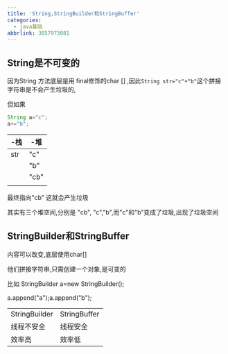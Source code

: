 ```yaml
---
title: 'String,StringBuilder和StringBuffer'
categories:
  - java基础
abbrlink: 3857973081
---
```


## String是不可变的

因为String 方法底层是用 final修饰的char [] ,因此```String str="c"+"b"```这个拼接字符串是不会产生垃圾的,

<!--more-->

但如果

```java
String a="c";
a+="b";
```

| -栈  | -堆  |
| ---- | ---- |
| str  | "c"  |
|      | "b"  |
|      | "cb" |
|      |      |

最终指向"cb" 这就会产生垃圾

其实有三个堆空间,分别是 "cb", "c","b",而"c"和"b"变成了垃圾,出现了垃圾空间

## StringBuilder和StringBuffer

内容可以改变,底层使用char[]

他们拼接字符串,只需创建一个对象,是可变的

比如 StringBuilder a=new StringBuilder();

a.append("a");a.append("b");

|               |              |
| ------------- | ------------ |
| StringBuilder | StringBuffer |
| 线程不安全    | 线程安全     |
| 效率高        | 效率低       |





